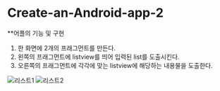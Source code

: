 # Create-an-Android-app-2

**어플의 기능 및 구현
1.	 한 화면에 2개의 프래그먼트를 만든다.
2.	 왼쪽의 프래그먼트에 listview를 띄어 입력된 list를 도출시킨다.
3.	 오른쪽의 프래그먼트에 각각에 맞는 listview에 해당하는 내용물을 도출한다.


![리스트1](https://user-images.githubusercontent.com/46989868/60746189-883cde00-9fb8-11e9-9fe6-68ea244387e8.png)
![리스트2](https://user-images.githubusercontent.com/46989868/60746192-896e0b00-9fb8-11e9-9cf8-8493c0bf7ccd.png)
